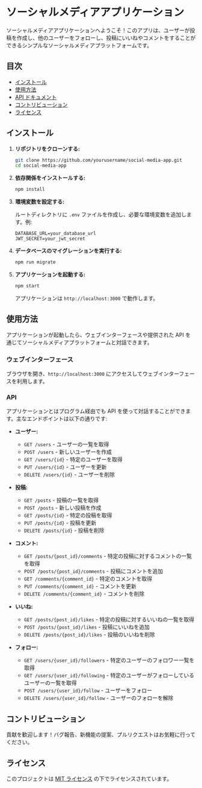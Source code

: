 # ソーシャルメディアアプリケーション

ソーシャルメディアアプリケーションへようこそ！このアプリは、ユーザーが投稿を作成し、他のユーザーをフォローし、投稿にいいねやコメントをすることができるシンプルなソーシャルメディアプラットフォームです。

## 目次

- [インストール](#インストール)
- [使用方法](#使用方法)
- [API ドキュメント](#api-ドキュメント)
- [コントリビューション](#コントリビューション)
- [ライセンス](#ライセンス)

## インストール

1. **リポジトリをクローンする:**

   ```bash
   git clone https://github.com/yourusername/social-media-app.git
   cd social-media-app
   ```

2. **依存関係をインストールする:**

   ```bash
   npm install
   ```

3. **環境変数を設定する:**

   ルートディレクトリに `.env` ファイルを作成し、必要な環境変数を追加します。例:

   ```env
   DATABASE_URL=your_database_url
   JWT_SECRET=your_jwt_secret
   ```

4. **データベースのマイグレーションを実行する:**

   ```bash
   npm run migrate
   ```

5. **アプリケーションを起動する:**

   ```bash
   npm start
   ```

   アプリケーションは `http://localhost:3000` で動作します。

## 使用方法

アプリケーションが起動したら、ウェブインターフェースや提供された API を通じてソーシャルメディアプラットフォームと対話できます。

### ウェブインターフェース

ブラウザを開き、`http://localhost:3000` にアクセスしてウェブインターフェースを利用します。

### API

アプリケーションとはプログラム経由でも API を使って対話することができます。主なエンドポイントは以下の通りです:

- **ユーザー:**

  - `GET /users` - ユーザーの一覧を取得
  - `POST /users` - 新しいユーザーを作成
  - `GET /users/{id}` - 特定のユーザーを取得
  - `PUT /users/{id}` - ユーザーを更新
  - `DELETE /users/{id}` - ユーザーを削除

- **投稿:**

  - `GET /posts` - 投稿の一覧を取得
  - `POST /posts` - 新しい投稿を作成
  - `GET /posts/{id}` - 特定の投稿を取得
  - `PUT /posts/{id}` - 投稿を更新
  - `DELETE /posts/{id}` - 投稿を削除

- **コメント:**

  - `GET /posts/{post_id}/comments` - 特定の投稿に対するコメントの一覧を取得
  - `POST /posts/{post_id}/comments` - 投稿にコメントを追加
  - `GET /comments/{comment_id}` - 特定のコメントを取得
  - `PUT /comments/{comment_id}` - コメントを更新
  - `DELETE /comments/{comment_id}` - コメントを削除

- **いいね:**

  - `GET /posts/{post_id}/likes` - 特定の投稿に対するいいねの一覧を取得
  - `POST /posts/{post_id}/likes` - 投稿にいいねを追加
  - `DELETE /posts/{post_id}/likes` - 投稿のいいねを削除

- **フォロー:**
  - `GET /users/{user_id}/followers` - 特定のユーザーのフォロワー一覧を取得
  - `GET /users/{user_id}/following` - 特定のユーザーがフォローしているユーザーの一覧を取得
  - `POST /users/{user_id}/follow` - ユーザーをフォロー
  - `DELETE /users/{user_id}/follow` - ユーザーのフォローを解除

## コントリビューション

貢献を歓迎します！バグ報告、新機能の提案、プルリクエストはお気軽に行ってください。

## ライセンス

このプロジェクトは [MIT ライセンス](LICENSE) の下でライセンスされています。
